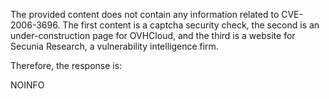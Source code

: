 The provided content does not contain any information related to CVE-2006-3696. The first content is a captcha security check, the second is an under-construction page for OVHCloud, and the third is a website for Secunia Research, a vulnerability intelligence firm.

Therefore, the response is:

NOINFO